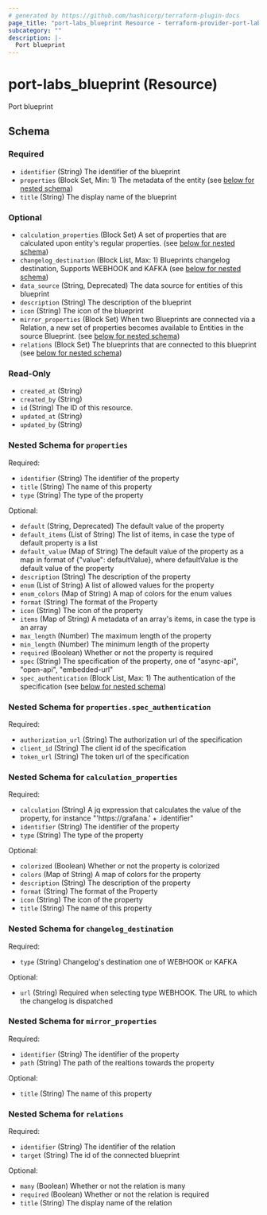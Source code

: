 ```yaml
---
# generated by https://github.com/hashicorp/terraform-plugin-docs
page_title: "port-labs_blueprint Resource - terraform-provider-port-labs"
subcategory: ""
description: |-
  Port blueprint
---
```


# port-labs_blueprint (Resource)

Port blueprint

<!-- schema generated by tfplugindocs -->

## Schema

### Required

- `identifier` (String) The identifier of the blueprint
- `properties` (Block Set, Min: 1) The metadata of the entity (see [below for nested schema](#nestedblock--properties))
- `title` (String) The display name of the blueprint

### Optional

- `calculation_properties` (Block Set) A set of properties that are calculated upon entity's regular properties. (see [below for nested schema](#nestedblock--calculation_properties))
- `changelog_destination` (Block List, Max: 1) Blueprints changelog destination, Supports WEBHOOK and KAFKA (see [below for nested schema](#nestedblock--changelog_destination))
- `data_source` (String, Deprecated) The data source for entities of this blueprint
- `description` (String) The description of the blueprint
- `icon` (String) The icon of the blueprint
- `mirror_properties` (Block Set) When two Blueprints are connected via a Relation, a new set of properties becomes available to Entities in the source Blueprint. (see [below for nested schema](#nestedblock--mirror_properties))
- `relations` (Block Set) The blueprints that are connected to this blueprint (see [below for nested schema](#nestedblock--relations))

### Read-Only

- `created_at` (String)
- `created_by` (String)
- `id` (String) The ID of this resource.
- `updated_at` (String)
- `updated_by` (String)

<a id="nestedblock--properties"></a>

### Nested Schema for `properties`

Required:

- `identifier` (String) The identifier of the property
- `title` (String) The name of this property
- `type` (String) The type of the property

Optional:

- `default` (String, Deprecated) The default value of the property
- `default_items` (List of String) The list of items, in case the type of default property is a list
- `default_value` (Map of String) The default value of the property as a map in format of {"value": defaultValue}, where defaultValue is the default value of the property
- `description` (String) The description of the property
- `enum` (List of String) A list of allowed values for the property
- `enum_colors` (Map of String) A map of colors for the enum values
- `format` (String) The format of the Property
- `icon` (String) The icon of the property
- `items` (Map of String) A metadata of an array's items, in case the type is an array
- `max_length` (Number) The maximum length of the property
- `min_length` (Number) The minimum length of the property
- `required` (Boolean) Whether or not the property is required
- `spec` (String) The specification of the property, one of "async-api", "open-api", "embedded-url"
- `spec_authentication` (Block List, Max: 1) The authentication of the specification (see [below for nested schema](#nestedblock--properties--spec_authentication))

<a id="nestedblock--properties--spec_authentication"></a>

### Nested Schema for `properties.spec_authentication`

Required:

- `authorization_url` (String) The authorization url of the specification
- `client_id` (String) The client id of the specification
- `token_url` (String) The token url of the specification

<a id="nestedblock--calculation_properties"></a>

### Nested Schema for `calculation_properties`

Required:

- `calculation` (String) A jq expression that calculates the value of the property, for instance "'https://grafana.' + .identifier"
- `identifier` (String) The identifier of the property
- `type` (String) The type of the property

Optional:

- `colorized` (Boolean) Whether or not the property is colorized
- `colors` (Map of String) A map of colors for the property
- `description` (String) The description of the property
- `format` (String) The format of the Property
- `icon` (String) The icon of the property
- `title` (String) The name of this property

<a id="nestedblock--changelog_destination"></a>

### Nested Schema for `changelog_destination`

Required:

- `type` (String) Changelog's destination one of WEBHOOK or KAFKA

Optional:

- `url` (String) Required when selecting type WEBHOOK. The URL to which the changelog is dispatched

<a id="nestedblock--mirror_properties"></a>

### Nested Schema for `mirror_properties`

Required:

- `identifier` (String) The identifier of the property
- `path` (String) The path of the realtions towards the property

Optional:

- `title` (String) The name of this property

<a id="nestedblock--relations"></a>

### Nested Schema for `relations`

Required:

- `identifier` (String) The identifier of the relation
- `target` (String) The id of the connected blueprint

Optional:

- `many` (Boolean) Whether or not the relation is many
- `required` (Boolean) Whether or not the relation is required
- `title` (String) The display name of the relation
